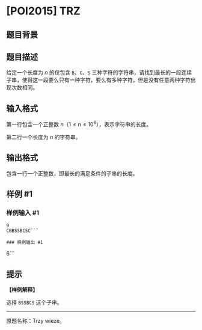 # [POI2015] TRZ

## 题目背景



## 题目描述

给定一个长度为 $n$ 的仅包含 $\texttt B$、$\texttt C$、$\texttt S$ 三种字符的字符串，请找到最长的一段连续子串，使得这一段要么只有一种字符，要么有多种字符，但是没有任意两种字符出现次数相同。

## 输入格式

第一行包含一个正整数 $n$（$1\leq n\leq 10^6$），表示字符串的长度。

第二行一个长度为 $n$ 的字符串。

## 输出格式

包含一行一个正整数，即最长的满足条件的子串的长度。

## 样例 #1

### 样例输入 #1
```
9
CBBSSBCSC```

### 样例输出 #1

```
6```

## 提示

**【样例解释】**

选择 $\texttt {BSSBCS}$ 这个子串。

----

原题名称：Trzy wieże。
